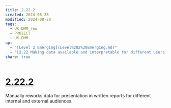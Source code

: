 ```yaml
---
title: 2.22.2
created: 2024-08-28
modified: 2024-08-28
tags:
  - UK-DMM_row
  - PROJECT
  - UK-DMM
up:
  - "[Level 2 Emerging](Level%202%20Emerging.md)"
  - "[2.22 Making data available and interpretable for different users](2.22%20Making%20data%20available%20and%20interpretable%20for%20different%20users.md)"
share: true
---
```

# [2.22.2](2.22.2.md)

Manually reworks data for presentation in written reports for different internal and external audiences.

